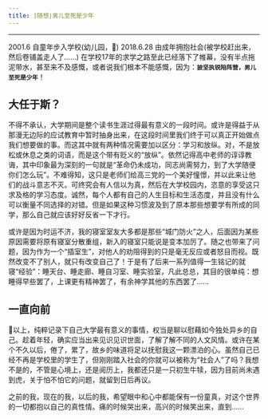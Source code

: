 ```yaml
---
title: ⌈随想⌋男儿至死是少年
---
```


---
2001.6 自童年步入学校(幼儿园，🤣)
2018.6.28 由成年拥抱社会(被学校赶出来，然后卷铺盖走人了......)
在学校17年的求学之路至此已经落下了帷幕，没有半点拖泥带水，甚至来不及感慨，或者说我们根本不能感慨，因为：<b>`披坚执锐陷阵营，男儿至死是少年`</b>！
<!-- more -->
## 大任于斯？
不得不承认，大学期间是整个读书生涯过得最有意义的一段时间。或许是得益于从那漫无边际的应试教育中暂时抽身出来，在这段时间里我们终于可以真正开始做点我们想要做的事。而这其中就有两种情况需要加以区分：学习和放纵。对，不是放松或休息之类的词语，而是这个带有贬义的“放纵”。依然记得高中老师的谆谆教诲，其中印象最为深刻的一句就是“革命仍未成功，同志尚需努力，到了大学随便你们怎么玩”。不难得知，这只是老师们给高三党的一个美好憧憬，并以此来让他们的战斗意志不灭。可终究会有人信以为真，然后在大学校园内，恣意的享受这只求及格的学习态度。诚然，每个人都有自己的人生目标和生活态度，并且没有什么可以衡量不同选择的对错。但是如果这种习惯波及到了原本那些想要学有所成的同学，那么自己就应该好好反省一下才行。

或许是因为时运不济，我的寝室室友大多都是那些“城门防火”之人，后面因为某些原因需要将原有寝室分散重组，新入的寝室只能说是变本加厉了。随之也带来了问题，因为作为一个“插室生”，对他人的劝阻得到的只是毫无反应或者怒目而视。既然改变不了别人，就只有改变自己了！于是有了后来一系列值得一生铭记的就寝“经验”：睡天台、睡走廊、睡自习室、睡实验室，凡此总总，其目的很单纯：想睡得早些罢了，上课更有精神罢了，有余神学其他的东西罢了......

## 一直向前
以上，纯粹记录下自己大学最有意义的事情，权当是聊以慰藉如今独处异乡的自己。趁着年轻，确实应当出来见识见识世面，了解了解不同的人文风情。或许在某个不久以后，倦了，累了，故乡的味道将足以抚慰我这一颗漂泊的心。虽然自己已经不再是学校里的学生了，但刚刚踏入社会的你就可以被称为“社会人”了吗？我想不是的，不管是心境上，还是阅历上，我都还只是一只初生牛犊，因为目前尚未遇到虎，关于怕不怕它的问题，就留到日后再议。

之前的我，现在的我，以后的我，希望眼中和心中都能保有一份童真，对这个世界的一切都抱以自己的真性情。痛的时候哭出来，高兴的时候笑出来，直到......
